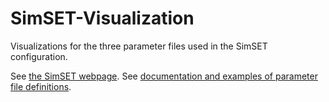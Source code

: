 # SimSET-Visualization

Visualizations for the three parameter files used in the SimSET configuration.

See [the SimSET webpage](http://depts.washington.edu/simset/html/simset_main.html).
See [documentation and examples of parameter file definitions](http://depts.washington.edu/simset/html/user_guide/block_detector_definition.html).


